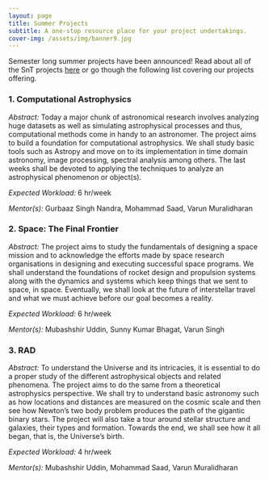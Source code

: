 ```yaml
---
layout: page
title: Summer Projects
subtitle: A one-stop resource place for your project undertakings.
cover-img: /assets/img/banner9.jpg
---
```


Semester long summer projects have been announced! Read about all of the SnT projects [here](https://drive.google.com/drive/folders/1p3xqxxY2J1APDkfaCvIAOVNKVIGMMrfI) or go though the following list covering our projects offering. 

### 1. Computational Astrophysics

*Abstract:* Today a major chunk of astronomical research involves analyzing huge datasets as well as simulating astrophysical processes and thus, computational methods come in handy to an astronomer. The project aims to build a foundation for computational astrophysics. We shall study basic tools such as Astropy and move on to its implementation in time domain astronomy, image processing, spectral analysis among others. The last weeks shall be devoted to applying the techniques to analyze an astrophysical phenomenon or object(s).

*Expected Workload:* 6 hr/week

*Mentor(s):* Gurbaaz Singh Nandra, Mohammad Saad, Varun Muralidharan

### 2. Space: The Final Frontier

*Abstract:* The project aims to study the fundamentals of designing a space mission and to acknowledge the efforts made by space research organisations in designing and executing successful space programs. We shall understand the foundations of rocket design and propulsion systems along with the dynamics and systems which keep things that we sent to space, in space. Eventually, we shall look at the future of interstellar travel and what we must achieve before our goal becomes a reality.

*Expected Workload:* 6 hr/week

*Mentor(s):* Mubashshir Uddin, Sunny Kumar Bhagat, Varun Singh

### 3. RAD

*Abstract:* To understand the Universe and its intricacies, it is essential to do a proper study of the different astrophysical objects and related phenomena. The project aims to do the same from a theoretical astrophysics perspective. We shall try to understand basic astronomy such as how locations and distances are measured on the cosmic scale and then see how Newton’s two body problem produces the path of the gigantic binary stars. The project will also take a tour around stellar structure and galaxies, their types and formation. Towards the end, we shall see how it all began, that is, the Universe’s birth.

*Expected Workload:* 4 hr/week

*Mentor(s):* Mubashshir Uddin, Mohammad Saad, Varun Muralidharan
